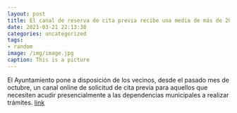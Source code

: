```yaml
---
layout: post
title: El canal de reserva de cita previa recibe una media de más de 200 peticiones semanales
date: 2021-03-21 22:13:38
categories: uncategorized
tags:
- random
image: /img/image.jpg
caption: This is a picture
---
```

El Ayuntamiento pone a disposición de los vecinos, desde el pasado mes de octubre, un canal online de solicitud de cita previa para aquellos que necesiten acudir presencialmente a las dependencias municipales a realizar trámites.   [link](https://www.ayto-villacanada.es/tu-ayuntamiento/el-canal-de-reserva-de-cita-previa-recibe-una-media-de-mas-de-200-peticiones-semanales/)
